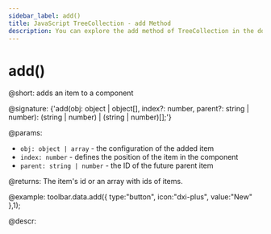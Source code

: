 ```yaml
---
sidebar_label: add()
title: JavaScript TreeCollection - add Method 
description: You can explore the add method of TreeCollection in the documentation of the DHTMLX JavaScript UI library. Browse developer guides and API reference, try out code examples and live demos, and download a free 30-day evaluation version of DHTMLX Suite.
---
```


# add()

@short: adds an item to a component

@signature: {'add(obj: object | object[], index?: number, parent?: string | number): (string | number) | (string | number)[];'}

@params:
- `obj: object | array` - the configuration of the added item
- `index: number` - defines the position of the item in the component
- `parent: string | number` - the ID of the future parent item

@returns:
The item's id or an array with ids of items.

@example:
toolbar.data.add({
    type:"button",
    icon:"dxi-plus",
    value:"New"
},1);

@descr:
